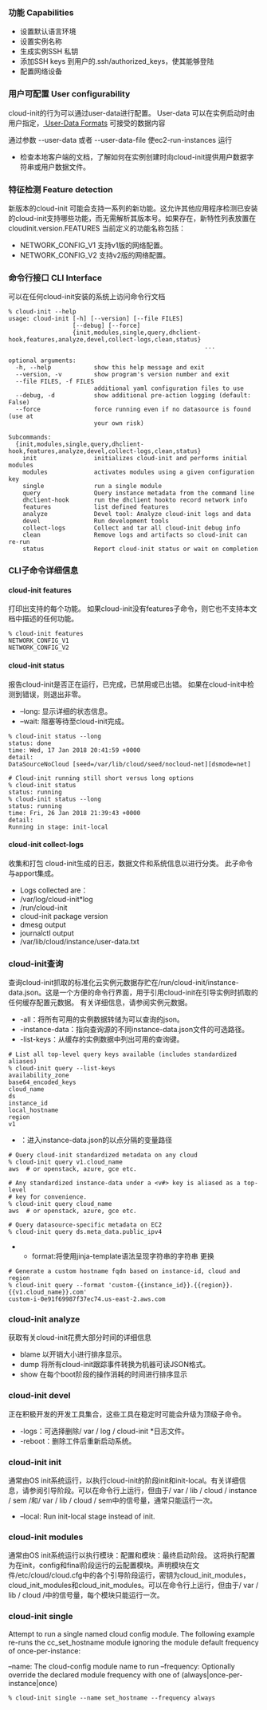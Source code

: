 ### 功能 Capabilities
* 设置默认语言环境
* 设置实例名称
* 生成实例SSH 私钥
* 添加SSH keys 到用户的.ssh/authorized_keys，使其能够登陆
* 配置网络设备

### 用户可配置 User configurability
cloud-init的行为可以通过user-data进行配置。
User-data 可以在实例启动时由用户指定，[ User-Data Formats](https://cloudinit.readthedocs.io/en/latest/topics/format.html#user-data-formats) 可接受的数据内容

通过参数 --user-data 或者 --user-data-file 使ec2-run-instances 运行
* 检查本地客户端的文档，了解如何在实例创建时向cloud-init提供用户数据字符串或用户数据文件。

### 特征检测 Feature detection
新版本的cloud-init 可能会支持一系列的新功能。这允许其他应用程序检测已安装的cloud-init支持哪些功能，而无需解析其版本号。如果存在，新特性列表放置在cloudinit.version.FEATURES
当前定义的功能名称包括：
* NETWORK_CONFIG_V1 支持v1版的网络配置。[](https://cloudinit.readthedocs.io/en/latest/topics/network-config-format-v1.html#network-config-v1)
* NETWORK_CONFIG_V2 支持v2版的网络配置。[](https://cloudinit.readthedocs.io/en/latest/topics/network-config-format-v2.html#network-config-v2)

### 命令行接口 CLI Interface
可以在任何cloud-init安装的系统上访问命令行文档

```
% cloud-init --help
usage: cloud-init [-h] [--version] [--file FILES]
                  [--debug] [--force]
                  {init,modules,single,query,dhclient-hook,features,analyze,devel,collect-logs,clean,status}
                                                       ...

optional arguments:
  -h, --help            show this help message and exit
  --version, -v         show program's version number and exit
  --file FILES, -f FILES
                        additional yaml configuration files to use
  --debug, -d           show additional pre-action logging (default: False)
  --force               force running even if no datasource is found (use at
                        your own risk)

Subcommands:
  {init,modules,single,query,dhclient-hook,features,analyze,devel,collect-logs,clean,status}
    init                initializes cloud-init and performs initial modules
    modules             activates modules using a given configuration key
    single              run a single module
    query               Query instance metadata from the command line
    dhclient-hook       run the dhclient hookto record network info
    features            list defined features
    analyze             Devel tool: Analyze cloud-init logs and data
    devel               Run development tools
    collect-logs        Collect and tar all cloud-init debug info
    clean               Remove logs and artifacts so cloud-init can re-run
    status              Report cloud-init status or wait on completion
```

### CLI子命令详细信息
#### cloud-init features
打印出支持的每个功能。 如果cloud-init没有features子命令，则它也不支持本文档中描述的任何功能。

```
% cloud-init features
NETWORK_CONFIG_V1
NETWORK_CONFIG_V2
```

#### cloud-init status
报告cloud-init是否正在运行，已完成，已禁用或已出错。 如果在cloud-init中检测到错误，则退出非零。

* –long: 显示详细的状态信息。
* –wait: 阻塞等待至cloud-init完成。

```
% cloud-init status --long
status: done
time: Wed, 17 Jan 2018 20:41:59 +0000
detail:
DataSourceNoCloud [seed=/var/lib/cloud/seed/nocloud-net][dsmode=net]

# Cloud-init running still short versus long options
% cloud-init status
status: running
% cloud-init status --long
status: running
time: Fri, 26 Jan 2018 21:39:43 +0000
detail:
Running in stage: init-local
```

#### cloud-init collect-logs

收集和打包 cloud-init生成的日志，数据文件和系统信息以进行分类。 此子命令与apport集成。

* Logs collected are：
* /var/log/cloud-init*log
* /run/cloud-init
* cloud-init package version
* dmesg output
* journalctl output
* /var/lib/cloud/instance/user-data.txt


### cloud-init查询
查询cloud-init抓取的标准化云实例元数据存贮在/run/cloud-init/instance-data.json。这是一个方便的命令行界面，用于引用cloud-init在引导实例时抓取的任何缓存配置元数据。 有关详细信息，请参阅实例元数据。

* -all：将所有可用的实例数据转储为可以查询的json。
* -instance-data：指向查询源的不同instance-data.json文件的可选路径。
* -list-keys：从缓存的实例数据中列出可用的查询键。

```
# List all top-level query keys available (includes standardized aliases)
% cloud-init query --list-keys
availability_zone
base64_encoded_keys
cloud_name
ds
instance_id
local_hostname
region
v1
```

* <varname>：进入instance-data.json的以点分隔的变量路径

```
# Query cloud-init standardized metadata on any cloud
% cloud-init query v1.cloud_name
aws  # or openstack, azure, gce etc.

# Any standardized instance-data under a <v#> key is aliased as a top-level
# key for convenience.
% cloud-init query cloud_name
aws  # or openstack, azure, gce etc.

# Query datasource-specific metadata on EC2
% cloud-init query ds.meta_data.public_ipv4
```
* - format:将使用jinja-template语法呈现字符串的字符串
更换
```
# Generate a custom hostname fqdn based on instance-id, cloud and region
% cloud-init query --format 'custom-{{instance_id}}.{{region}}.{{v1.cloud_name}}.com'
custom-i-0e91f69987f37ec74.us-east-2.aws.com
```

### cloud-init analyze
获取有关cloud-init花费大部分时间的详细信息

* blame 以开销大小进行排序显示。
* dump  将所有cloud-init跟踪事件转换为机器可读JSON格式。
* show 在每个boot阶段的操作消耗的时间进行排序显示

### cloud-init devel
正在积极开发的开发工具集合，这些工具在稳定时可能会升级为顶级子命令。
* -logs：可选择删除/ var / log / cloud-init \*日志文件。
* -reboot：删除工件后重新启动系统。

### cloud-init init

通常由OS init系统运行，以执行cloud-init的阶段init和init-local。有关详细信息，请参阅引导阶段。可以在命令行上运行，但由于/ var / lib / cloud / instance / sem /和/ var / lib / cloud / sem中的信号量，通常只能运行一次。

* –local: Run init-local stage instead of init.

### cloud-init modules
通常由OS init系统运行以执行模块：配置和模块：最终启动阶段。
这将执行配置为在init，config和final阶段运行的云配置模块。声明模块在文件/etc/cloud/cloud.cfg中的各个引导阶段运行，密钥为cloud_init_modules，cloud_init_modules和cloud_init_modules。可以在命令行上运行，但由于/ var / lib / cloud /中的信号量，每个模块只能运行一次。

### cloud-init single
Attempt to run a single named cloud config module. The following example re-runs the cc_set_hostname module ignoring the module default frequency of once-per-instance:

–name: The cloud-config module name to run
–frequency: Optionally override the declared module frequency with one of (always|once-per-instance|once)

```
% cloud-init single --name set_hostname --frequency always
```
